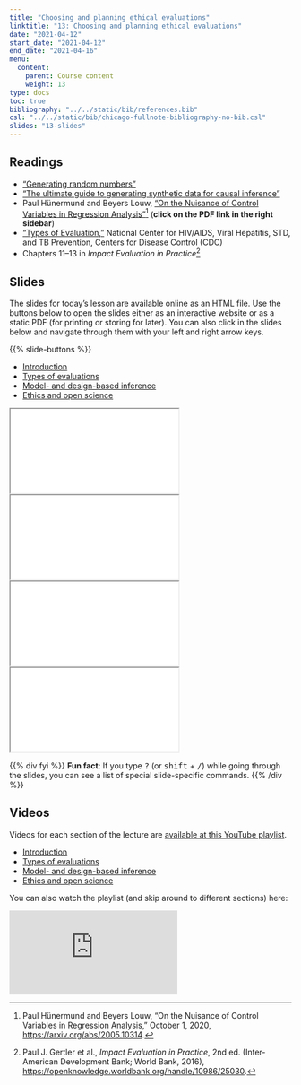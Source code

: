 ```yaml
---
title: "Choosing and planning ethical evaluations"
linktitle: "13: Choosing and planning ethical evaluations"
date: "2021-04-12"
start_date: "2021-04-12"
end_date: "2021-04-16"
menu:
  content:
    parent: Course content
    weight: 13
type: docs
toc: true
bibliography: "../../static/bib/references.bib"
csl: "../../static/bib/chicago-fullnote-bibliography-no-bib.csl"
slides: "13-slides"
---
```


## Readings

-   <i class="fas fa-external-link-square-alt"></i> [“Generating random numbers”](/example/random-numbers/)
-   <i class="fas fa-external-link-square-alt"></i> [“The ultimate guide to generating synthetic data for causal inference”](/example/synthetic-data/)
-   <i class="fas fa-file-pdf"></i> Paul Hünermund and Beyers Louw, [“On the Nuisance of Control Variables in Regression Analysis”](https://arxiv.org/abs/2005.10314)[^1] (**click on the PDF link in the right sidebar**)
-   <i class="fas fa-file-pdf"></i> [“Types of Evaluation,”](https://www.cdc.gov/std/Program/pupestd/Types%20of%20Evaluation.pdf) National Center for HIV/AIDS, Viral Hepatitis, STD, and TB Prevention, Centers for Disease Control (CDC)
-   <i class="fas fa-book"></i> Chapters 11–13 in *Impact Evaluation in Practice*[^2]

## Slides

The slides for today’s lesson are available online as an HTML file. Use the buttons below to open the slides either as an interactive website or as a static PDF (for printing or storing for later). You can also click in the slides below and navigate through them with your left and right arrow keys.

{{% slide-buttons %}}

<ul class="nav nav-tabs" id="slide-tabs" role="tablist">
<li class="nav-item">
<a class="nav-link active" id="introduction-tab" data-toggle="tab" href="#introduction" role="tab" aria-controls="introduction" aria-selected="true">Introduction</a>
</li>
<li class="nav-item">
<a class="nav-link" id="types-of-evaluations-tab" data-toggle="tab" href="#types-of-evaluations" role="tab" aria-controls="types-of-evaluations" aria-selected="false">Types of evaluations</a>
</li>
<li class="nav-item">
<a class="nav-link" id="model-and-designbased-inference-tab" data-toggle="tab" href="#model-and-designbased-inference" role="tab" aria-controls="model-and-designbased-inference" aria-selected="false">Model- and design-based inference</a>
</li>
<li class="nav-item">
<a class="nav-link" id="ethics-and-open-science-tab" data-toggle="tab" href="#ethics-and-open-science" role="tab" aria-controls="ethics-and-open-science" aria-selected="false">Ethics and open science</a>
</li>
</ul>

<div id="slide-tabs" class="tab-content">

<div id="introduction" class="tab-pane fade show active" role="tabpanel" aria-labelledby="introduction-tab">

<div class="embed-responsive embed-responsive-16by9">

<iframe class="embed-responsive-item" src="/slides/13-slides.html#1">
</iframe>

</div>

</div>

<div id="types-of-evaluations" class="tab-pane fade" role="tabpanel" aria-labelledby="types-of-evaluations-tab">

<div class="embed-responsive embed-responsive-16by9">

<iframe class="embed-responsive-item" src="/slides/13-slides.html#types-evaluations">
</iframe>

</div>

</div>

<div id="model-and-designbased-inference" class="tab-pane fade" role="tabpanel" aria-labelledby="model-and-designbased-inference-tab">

<div class="embed-responsive embed-responsive-16by9">

<iframe class="embed-responsive-item" src="/slides/13-slides.html#model-design-inference">
</iframe>

</div>

</div>

<div id="ethics-and-open-science" class="tab-pane fade" role="tabpanel" aria-labelledby="ethics-and-open-science-tab">

<div class="embed-responsive embed-responsive-16by9">

<iframe class="embed-responsive-item" src="/slides/13-slides.html#ethics-open-science">
</iframe>

</div>

</div>

</div>

{{% div fyi %}}
**Fun fact**: If you type <kbd>?</kbd> (or <kbd>shift</kbd> + <kbd>/</kbd>) while going through the slides, you can see a list of special slide-specific commands.
{{% /div %}}

## Videos

Videos for each section of the lecture are [available at this YouTube playlist](https://www.youtube.com/playlist?list=PLS6tnpTr39sEkOTbIIpoXYu8czSTl1yIh).

-   [Introduction](https://www.youtube.com/watch?v=rMUkZ4PSInY&list=PLS6tnpTr39sEkOTbIIpoXYu8czSTl1yIh)
-   [Types of evaluations](https://www.youtube.com/watch?v=n2Sbyx0hz6I&list=PLS6tnpTr39sEkOTbIIpoXYu8czSTl1yIh)
-   [Model- and design-based inference](https://www.youtube.com/watch?v=bXYPjwSl-Wg&list=PLS6tnpTr39sEkOTbIIpoXYu8czSTl1yIh)
-   [Ethics and open science](https://www.youtube.com/watch?v=XdWbgeeCwZ8&list=PLS6tnpTr39sEkOTbIIpoXYu8czSTl1yIh)

You can also watch the playlist (and skip around to different sections) here:

<div class="embed-responsive embed-responsive-16by9">

<iframe class="embed-responsive-item" src="https://www.youtube.com/embed/videoseries?list=PLS6tnpTr39sEkOTbIIpoXYu8czSTl1yIh" frameborder="0" allow="accelerometer; autoplay; encrypted-media; gyroscope; picture-in-picture" allowfullscreen>
</iframe>

</div>

[^1]: Paul Hünermund and Beyers Louw, “On the Nuisance of Control Variables in Regression Analysis,” October 1, 2020, <https://arxiv.org/abs/2005.10314>.

[^2]: Paul J. Gertler et al., *Impact Evaluation in Practice*, 2nd ed. (Inter-American Development Bank; World Bank, 2016), <https://openknowledge.worldbank.org/handle/10986/25030>.
